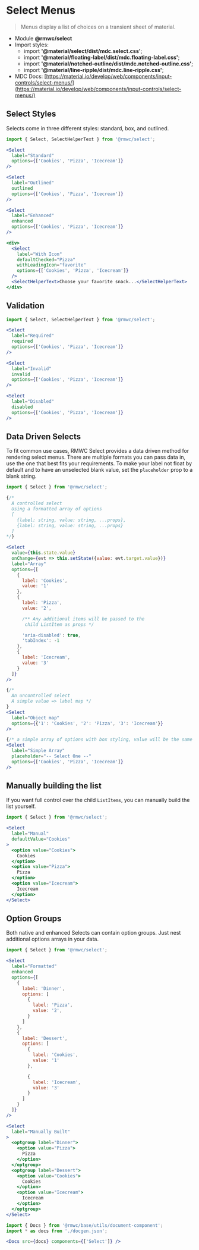 # Select Menus

> Menus display a list of choices on a transient sheet of material.

- Module **@rmwc/select**  
- Import styles:
  - import **'@material/select/dist/mdc.select.css'**;
  - import **'@material/floating-label/dist/mdc.floating-label.css'**;
  - import **'@material/notched-outline/dist/mdc.notched-outline.css'**;
  - import **'@material/line-ripple/dist/mdc.line-ripple.css'**;
- MDC Docs: [https://material.io/develop/web/components/input-controls/select-menus/](https://material.io/develop/web/components/input-controls/select-menus/)

## Select Styles
Selects come in three different styles: standard, box, and outlined.

```jsx render
import { Select, SelectHelperText } from '@rmwc/select';

<Select
  label="Standard"  
  options={['Cookies', 'Pizza', 'Icecream']}
/>

<Select
  label="Outlined"
  outlined
  options={['Cookies', 'Pizza', 'Icecream']}
/>

<Select
  label="Enhanced"
  enhanced
  options={['Cookies', 'Pizza', 'Icecream']}
/>

<div>
  <Select
    label="With Icon"
    defaultChecked="Pizza"
    withLeadingIcon="favorite"
    options={['Cookies', 'Pizza', 'Icecream']}
  />
  <SelectHelperText>Choose your favorite snack...</SelectHelperText>
</div>
```

## Validation
```jsx render
import { Select, SelectHelperText } from '@rmwc/select';

<Select
  label="Required"  
  required
  options={['Cookies', 'Pizza', 'Icecream']}
/>

<Select
  label="Invalid"  
  invalid
  options={['Cookies', 'Pizza', 'Icecream']}
/>

<Select
  label="Disabled"  
  disabled
  options={['Cookies', 'Pizza', 'Icecream']}
/>
```

## Data Driven Selects

To fit common use cases, RMWC Select provides a data driven method for rendering select menus. There are multiple formats you can pass data in, use the one that best fits your requirements. To make your label not float by default and to have an unselected blank value, set the `placeholder` prop to a blank string.

```jsx render
import { Select } from '@rmwc/select';

{/*
  A controlled select
  Using a formatted array of options
  [
    {label: string, value: string, ...props},
    {label: string, value: string, ...props}
  ]
*/}

<Select
  value={this.state.value}
  onChange={evt => this.setState({value: evt.target.value})}
  label="Array"
  options={[
    {
      label: 'Cookies',
      value: '1'
    },
    {
      label: 'Pizza',
      value: '2',

      /** Any additional items will be passed to the
       child ListItem as props */

      'aria-disabled': true,
      'tabIndex': -1
    },
    {
      label: 'Icecream',
      value: '3'
    }
  ]}
/>

{/*  
  An uncontrolled select
  A simple value => label map */
}
<Select
  label="Object map"
  options={{'1': 'Cookies', '2': 'Pizza', '3': 'Icecream'}}
/>

{/* a simple array of options with box styling, value will be the same as label */}
<Select
  label="Simple Array"
  placeholder="-- Select One --"
  options={['Cookies', 'Pizza', 'Icecream']}
/>
```
## Manually building the list

If you want full control over the child `ListItems`, you can manually build the list yourself.

```jsx render
import { Select } from '@rmwc/select';

<Select
  label="Manual"
  defaultValue="Cookies"
>
  <option value="Cookies">
    Cookies
  </option>
  <option value="Pizza">
    Pizza
  </option>
  <option value="Icecream">
    Icecream
  </option>
</Select>
```

## Option Groups

Both native and enhanced Selects can contain option groups. Just nest additional options arrays in your data.

```jsx render
import { Select } from '@rmwc/select';

<Select
  label="Formatted"
  enhanced
  options={[
    {
      label: 'Dinner',
      options: [
        {
          label: 'Pizza',
          value: '2',
        }
      ]
    },
    {
      label: 'Dessert',
      options: [
        {
          label: 'Cookies',
          value: '1'
        },

        {
          label: 'Icecream',
          value: '3'
        }
      ]
    }
  ]}
/>

<Select
  label="Manually Built"
>
  <optgroup label="Dinner">
    <option value="Pizza">
      Pizza
    </option>
  </optgroup>
  <optgroup label="Dessert">
    <option value="Cookies">
      Cookies
    </option>
    <option value="Icecream">
      Icecream
    </option>
  </optgroup>
</Select>
```

```jsx renderOnly
import { Docs } from '@rmwc/base/utils/document-component';
import * as docs from './docgen.json';

<Docs src={docs} components={['Select']} />
```
